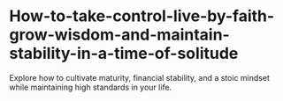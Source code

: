 # How-to-take-control-live-by-faith-grow-wisdom-and-maintain-stability-in-a-time-of-solitude
Explore how to cultivate maturity, financial stability, and a stoic mindset while maintaining high standards in your life.
